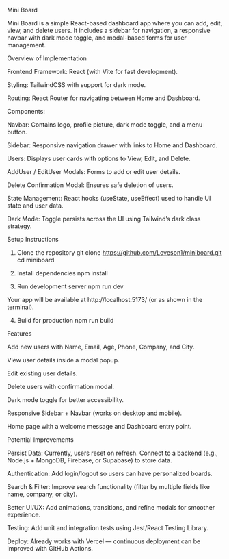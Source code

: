 Mini Board

Mini Board is a simple React-based dashboard app where you can add, edit, view, and delete users. It includes a sidebar for navigation, a responsive navbar with dark mode toggle, and modal-based forms for user management.


Overview of Implementation

Frontend Framework: React (with Vite for fast development).

Styling: TailwindCSS with support for dark mode.

Routing: React Router for navigating between Home and Dashboard.

Components:

Navbar: Contains logo, profile picture, dark mode toggle, and a menu button.

Sidebar: Responsive navigation drawer with links to Home and Dashboard.

Users: Displays user cards with options to View, Edit, and Delete.

AddUser / EditUser Modals: Forms to add or edit user details.

Delete Confirmation Modal: Ensures safe deletion of users.

State Management: React hooks (useState, useEffect) used to handle UI state and user data.

Dark Mode: Toggle persists across the UI using Tailwind’s dark class strategy.


Setup Instructions
1. Clone the repository
git clone https://github.com/Loveson1/miniboard.git
cd miniboard

2. Install dependencies
npm install

3. Run development server
npm run dev


Your app will be available at http://localhost:5173/
 (or as shown in the terminal).

4. Build for production
npm run build


Features

Add new users with Name, Email, Age, Phone, Company, and City.

View user details inside a modal popup.

Edit existing user details.

Delete users with confirmation modal.

Dark mode toggle for better accessibility.

Responsive Sidebar + Navbar (works on desktop and mobile).

Home page with a welcome message and Dashboard entry point.


Potential Improvements

Persist Data: Currently, users reset on refresh. Connect to a backend (e.g., Node.js + MongoDB, Firebase, or Supabase) to store data.

Authentication: Add login/logout so users can have personalized boards.

Search & Filter: Improve search functionality (filter by multiple fields like name, company, or city).

Better UI/UX: Add animations, transitions, and refine modals for smoother experience.

Testing: Add unit and integration tests using Jest/React Testing Library.

Deploy: Already works with Vercel — continuous deployment can be improved with GitHub Actions.

